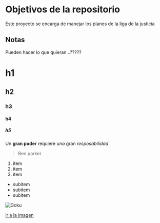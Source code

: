 # Objetivos de la repositorio

Este proyecto se encarga de manejar los planes de la liga de la justicia


## Notas
Pueden hacer lo que quieran...?????

# h1
## h2
### h3
#### h4
##### h5

Un **gran poder** requiere _una_ gran *resposabilidad*
> Ben parker

1. item
2. item
3. item

* subitem
* subitem
* subitem

![Goku](https://i.pinimg.com/originals/ed/14/e1/ed14e1a469354b8662186c52c90ba894.jpg)

[ir a la imagen](https://i.pinimg.com/originals/ed/14/e1/ed14e1a469354b8662186c52c90ba894.jpg)
